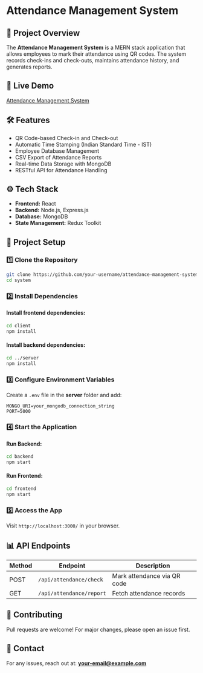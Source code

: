 # Attendance Management System

## 📌 Project Overview
The **Attendance Management System** is a MERN stack application that allows employees to mark their attendance using QR codes. The system records check-ins and check-outs, maintains attendance history, and generates reports.

## 🚀 Live Demo
[Attendance Management System](https://attendance-management-system-xi-ashy.vercel.app/)

## 🛠️ Features
- QR Code-based Check-in and Check-out
- Automatic Time Stamping (Indian Standard Time - IST)
- Employee Database Management
- CSV Export of Attendance Reports
- Real-time Data Storage with MongoDB
- RESTful API for Attendance Handling

## ⚙️ Tech Stack
- **Frontend:** React
- **Backend:** Node.js, Express.js
- **Database:** MongoDB
- **State Management:** Redux Toolkit

## 📂 Project Setup

### 1️⃣ Clone the Repository
```sh
git clone https://github.com/your-username/attendance-management-system.git
cd system
```

### 2️⃣ Install Dependencies
#### Install frontend dependencies:
```sh
cd client
npm install
```
#### Install backend dependencies:
```sh
cd ../server
npm install
```

### 3️⃣ Configure Environment Variables
Create a `.env` file in the **server** folder and add:
```env
MONGO_URI=your_mongodb_connection_string
PORT=5000
```

### 4️⃣ Start the Application
#### Run Backend:
```sh
cd backend
npm start
```
#### Run Frontend:
```sh
cd frontend
npm start
```

### 5️⃣ Access the App
Visit `http://localhost:3000/` in your browser.

## 📊 API Endpoints
| Method | Endpoint          | Description               |
|--------|------------------|---------------------------|
| POST   | `/api/attendance/check` | Mark attendance via QR code |
| GET    | `/api/attendance/report` | Fetch attendance records |



## 🤝 Contributing
Pull requests are welcome! For major changes, please open an issue first.

## 📧 Contact
For any issues, reach out at: **your-email@example.com**

